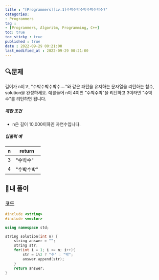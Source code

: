 ```yaml
---
title : "[Programmers][Lv.1]수박수박수박수박수박수?"
categories:
- Programmers
tag :
- [Programmers, Algoritm, Programming, C++]
toc: true
toc_sticky : true
published : true
date : 2022-09-29 00:21:00
last_modified_at : 2022-09-29 00:21:00
---
```


## 🔍문제

길이가 n이고, "수박수박수박수...."와 같은 패턴을 유지하는 문자열을 리턴하는 함수, solution을 완성하세요. 예를들어 n이 4이면 "수박수박"을 리턴하고 3이라면 "수박수"를 리턴하면 됩니다.

##### 제한 조건

- n은 길이 10,000이하인 자연수입니다.

##### 입출력 예

| n    | return     |
| ---- | ---------- |
| 3    | "수박수"   |
| 4    | "수박수박" |



## 📝내 풀이

### 코드

```c++
#include <string>
#include <vector>

using namespace std;

string solution(int n) {
    string answer = "";
    string str;
    for(int i = 1; i <= n; i++){
        str = i%2 ? "수" : "박";
        answer.append(str);
    }
    return answer;
}
```
